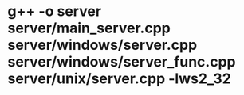 # g++ -o server server/main_server.cpp server/windows/server.cpp server/windows/server_func.cpp server/unix/server.cpp -lws2_32